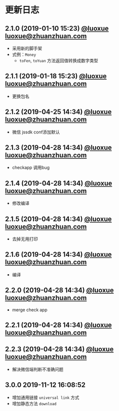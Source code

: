 # 更新日志

## 2.1.0 (2019-01-10 15:23) [@luoxue <luoxue@zhuanzhuan.com>]()

* 采用新的脚手架
* 式例：`Money`
  * `toFen`, `toYuan` 方法返回值转换成数字类型

## 2.1.1 (2019-01-18 15:23) [@luoxue <luoxue@zhuanzhuan.com>]()

* 更换包名

## 2.1.2 (2019-04-25 14:34) [@luoxue <luoxue@zhuanzhuan.com>]()

* 微信 jssdk conf添加默认

## 2.1.3 (2019-04-28 14:34) [@luoxue <luoxue@zhuanzhuan.com>]()

* checkapp 调用bug

## 2.1.4 (2019-04-28 14:34) [@luoxue <luoxue@zhuanzhuan.com>]()

* 修改编译

## 2.1.5 (2019-04-28 14:34) [@luoxue <luoxue@zhuanzhuan.com>]()

* 去掉无用打印

## 2.1.6 (2019-04-28 14:34) [@luoxue <luoxue@zhuanzhuan.com>]()

* 编译

## 2.2.0 (2019-04-28 14:34) [@luoxue <luoxue@zhuanzhuan.com>]()

* merge check app

## 2.2.1 (2019-04-28 14:34) [@luoxue <luoxue@zhuanzhuan.com>]()

## 2.2.3 (2019-04-28 14:34) [@luoxue <luoxue@zhuanzhuan.com>]()

* 解决微信端判断不准确问题

## 3.0.0 2019-11-12 16:08:52

- 增加通用链接 `universal link` 方式
- 增加静态方法 `download`